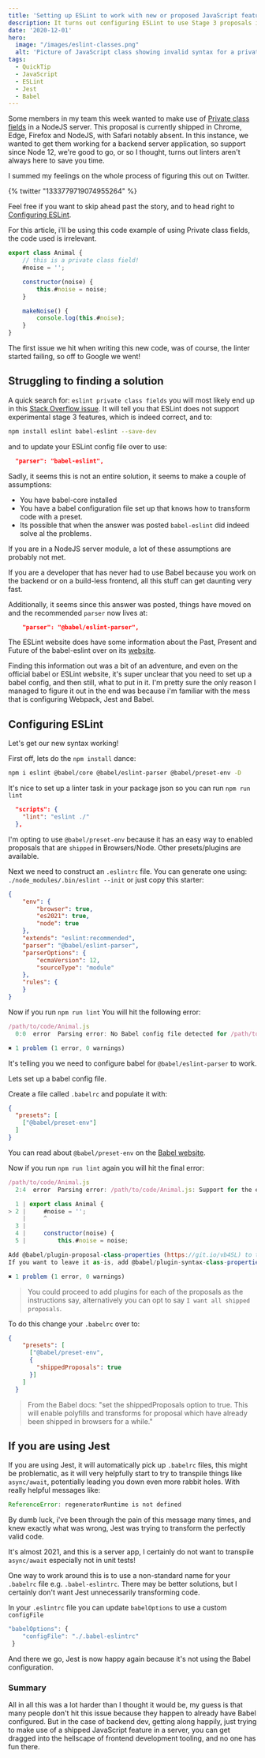 ```yaml
---
title: 'Setting up ESLint to work with new or proposed JavaScript features such as private class fields.'
description: It turns out configuring ESLint to use Stage 3 proposals is actually a massive pain, and sends you down a rabbit hole of Babel, assumed knowledge, renamed packages and half answered questions.
date: '2020-12-01'
hero:
  image: "/images/eslint-classes.png"
  alt: 'Picture of JavaScript class showing invalid syntax for a private class member'
tags:
  - QuickTip
  - JavaScript
  - ESLint
  - Jest
  - Babel
---
```


Some members in my team this week wanted to make use of [Private class fields](https://developer.mozilla.org/en-US/docs/Web/JavaScript/Reference/Classes/Private_class_fields) in a NodeJS server. This proposal is currently shipped in Chrome, Edge, Firefox and NodeJS, with Safari notably absent. In this instance, we wanted to get them working for a backend server application, so support since Node 12, we're good to go, or so I thought, turns out linters aren't always here to save you time.

I summed my feelings on the whole process of figuring this out on Twitter.

{% twitter "1333779719074955264" %}

Feel free if you want to skip ahead past the story, and to head right to [Configuring ESLint](#configuring-eslint).

For this article, i'll be using this code example of using Private class fields, the code used is irrelevant.

```js
export class Animal {
    // this is a private class field!
    #noise = '';

    constructor(noise) {
        this.#noise = noise;
    }

    makeNoise() {
        console.log(this.#noise);
    }
}
```

The first issue we hit when writing this new code, was of course, the linter started failing, so off to Google we went!

## Struggling to finding a solution

A quick search for: `eslint private class fields` you will most likely end up in this [Stack Overflow issue](https://stackoverflow.com/questions/57385125/eslint-does-not-recognize-private-field-declaration-using-nodejs-12).
It will tell you that ESLint does not support experimental stage 3 features, which is indeed correct, and to:

```bash
npm install eslint babel-eslint --save-dev
```

and to update your ESLint config file over to use:

```json
  "parser": "babel-eslint",
```

Sadly, it seems this is not an entire solution, it seems to make a couple of assumptions:
- You have babel-core installed
- You have a babel configuration file set up that knows how to transform code with a preset.
- Its possible that when the answer was posted `babel-eslint` did indeed solve al the problems.

If you are in a NodeJS server module, a lot of these assumptions are probably not met.

If you are a developer that has never had to use Babel because you work on the backend or on a build-less frontend, all this stuff can get daunting very fast.

Additionally, it seems since this answer was posted, things have moved on and the recommended `parser` now lives at:

```json
    "parser": "@babel/eslint-parser",
```

The ESLint website does have some information about the Past, Present and Future of the babel-eslint over on its [website](https://babeljs.io/blog/2020/07/13/the-state-of-babel-eslint).

Finding this information out was a bit of an adventure, and even on the official babel or ESLint website, it's super unclear that you need to set up a babel config, and then still, what to put in it. I'm pretty sure the only reason I managed to figure it out in the end was because i'm familiar with the mess that is configuring Webpack, Jest and Babel.

## Configuring ESLint

Let's get our new syntax working!

First off, lets do the `npm install` dance:

```bash
npm i eslint @babel/core @babel/eslint-parser @babel/preset-env -D
```

It's nice to set up a linter task in your package json so you can run `npm run lint`

```json
  "scripts": {
    "lint": "eslint ./"
  },
```

I'm opting to use `@babel/preset-env` because it has an easy way to enabled proposals that are `shipped` in Browsers/Node. Other presets/plugins are available.

Next we need to construct an `.eslintrc` file.
You can generate one using: `./node_modules/.bin/eslint --init` or just copy this starter:

```json
{
    "env": {
        "browser": true,
        "es2021": true,
        "node": true
    },
    "extends": "eslint:recommended",
    "parser": "@babel/eslint-parser",
    "parserOptions": {
        "ecmaVersion": 12,
        "sourceType": "module"
    },
    "rules": {
    }
}
```

Now if you run `npm run lint` You will hit the following error:

```js
/path/to/code/Animal.js
  0:0  error  Parsing error: No Babel config file detected for /path/to/code/Animal.js. Either disable config file checking with requireConfigFile: false, or configure Babel so that it can find the config files

✖ 1 problem (1 error, 0 warnings)
```

It's telling you we need to configure babel for `@babel/eslint-parser` to work.

Lets set up a babel config file.

Create a file called `.babelrc` and populate it with:

```json
{
  "presets": [
    ["@babel/preset-env"]
  ]
}
```

You can read about `@babel/preset-env` on the [Babel website](https://babeljs.io/docs/en/babel-preset-env).

Now if you run `npm run lint` again you will hit the final error:

```js
/path/to/code/Animal.js
  2:4  error  Parsing error: /path/to/code/Animal.js: Support for the experimental syntax 'classPrivateProperties' isn't currently enabled (2:5):

  1 | export class Animal {
> 2 |     #noise = '';
    |     ^
  3 | 
  4 |     constructor(noise) {
  5 |         this.#noise = noise;

Add @babel/plugin-proposal-class-properties (https://git.io/vb4SL) to the 'plugins' section of your Babel config to enable transformation.
If you want to leave it as-is, add @babel/plugin-syntax-class-properties (https://git.io/vb4yQ) to the 'plugins' section to enable parsing

✖ 1 problem (1 error, 0 warnings)
```

> You could proceed to add plugins for each of the proposals as the instructions say, alternatively you can opt to say `I want all shipped proposals`.

To do this change your `.babelrc` over to:

```json
{
    "presets": [
      ["@babel/preset-env",
      {
        "shippedProposals": true
      }]
    ]
  }
```
> From the Babel docs: "set the shippedProposals option to true. This will enable polyfills and transforms for proposal which have already been shipped in browsers for a while."

## If you are using Jest

If you are using Jest, it will automatically pick up `.babelrc` files, this might be problematic, as it will very helpfully start to try to transpile things like `async/await`, potentially leading you down even more rabbit holes. With really helpful messages like:

```js
ReferenceError: regeneratorRuntime is not defined
```
By dumb luck, i've been through the pain of this message many times, and knew exactly what was wrong, Jest was trying to transform the perfectly valid code.

It's almost 2021, and this is a server app, I certainly do not want to transpile `async/await` especially not in unit tests!

One way to work around this is to use a non-standard name for your `.babelrc` file e.g. `.babel-eslintrc`. There may be better solutions, but I certainly don't want Jest unnecessarily transforming code.

In your `.eslintrc` file you can update `babelOptions` to use a custom `configFile`

```js
"babelOptions": {
    "configFile": "./.babel-eslintrc"
 }
```

And there we go, Jest is now happy again because it's not using the Babel configuration.

### Summary

All in all this was a lot harder than I thought it would be, my guess is that many people don't hit this issue because they happen to already have Babel configured. But in the case of backend dev, getting along happily, just trying to make use of a shipped JavaScript feature in a server, you can get dragged into the hellscape of frontend development tooling, and no one has fun there.
